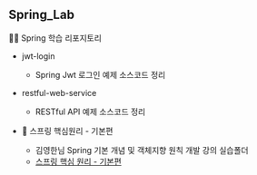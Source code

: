 ## Spring_Lab
👨‍💻 Spring 학습 리포지토리
  
- jwt-login
  - Spring Jwt 로그인 예제 소스코드 정리
  
- restful-web-service
  - RESTful API 예제 소스코드 정리
- 🌱 스프링 핵심원리 - 기본편
  - 김영한님 Spring 기본 개념 및 객체지향 원칙 개발 강의 실습폴더
  - [스프링 핵심 원리 - 기본편](https://www.inflearn.com/course/%EC%8A%A4%ED%94%84%EB%A7%81-%ED%95%B5%EC%8B%AC-%EC%9B%90%EB%A6%AC-%EA%B8%B0%EB%B3%B8%ED%8E%B8/dashboard)


